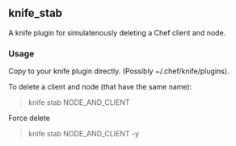 ## knife_stab

A knife plugin for simulatenously deleting a Chef client and node.

### Usage

Copy to your knife plugin directly. (Possibly ~/.chef/knife/plugins). 

To delete a client and node (that have the same name):

> knife stab NODE_AND_CLIENT

Force delete

> knife stab NODE_AND_CLIENT -y